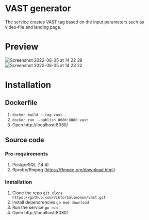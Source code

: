 # VAST generator
The service creates VAST tag based on the input parameters such as video-file and landing page.

# Preview
![Screenshot 2022-08-05 at 14 22 39](https://user-images.githubusercontent.com/16116989/183068095-e7d8e886-cfa4-4758-b43d-3b8650248187.png)
![Screenshot 2022-08-05 at 14 23 22](https://user-images.githubusercontent.com/16116989/183068107-5d577397-bc9c-491a-ad8f-4efdcfdccaad.png)

# Installation

## Dockerfile

1. ```docker build --tag vast .```
2. ```docker run --publish 8080:8080 vast```
3. Open http://localhost:8080/

## Source code

### Pre-requirements
1. PostgreSQL (14.4)
2. ffprobe/ffmpeg (https://ffmpeg.org/download.html)

### Installation
1. Clone the repo ```git clone https://github.com/ViktorSalimonov/vast.git```
2. Install dependrencies ```go mod download```
3. Run the service ```go run .```
4. Open http://localhost:8080/
